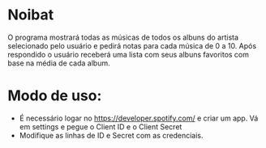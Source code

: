 # Noibat
O programa mostrará todas as músicas de todos os albuns do artista selecionado pelo usuário e pedirá notas para cada música de 0 a 10. Após respondido o usuário receberá uma lista com seus albuns favoritos com base na média de cada album.

# Modo de uso:
- É necessário logar no https://developer.spotify.com/ e criar um app. Vá em settings e pegue o Client ID e o Client Secret
- Modifique as linhas de ID e Secret com as credenciais. 
